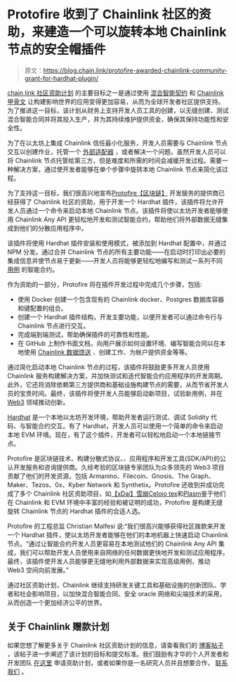 # Protofire 收到了 Chainlink 社区的资助，来建造一个可以旋转本地 Chainlink 节点的安全帽插件

> 原文：<https://blog.chain.link/protofire-awarded-chainlink-community-grant-for-hardhat-plugin/>

[chain link 社区资助计划](https://chain.link/community/grants) 的主要目标之一是通过使用 [混合智能契约](https://blog.chain.link/hybrid-smart-contracts-explained/) 和 [Chainlink 甲骨文](https://blog.chain.link/what-is-chainlink/) 让构建影响世界的应用变得更加容易，从而为全球开发者社区提供支持。为了推进这一目标，该计划从财务上支持开发人员工具的创建，以无缝创建、测试混合智能合同并将其投入生产，并为其持续维护提供资金，确保其保持功能性和安全性。

为了在以太坊上集成 Chainlink 信任最小化服务，开发人员需要与 Chainlink 节点交互以创建作业，托管一个 [外部适配器](https://docs.chain.link/docs/external-adapters/) ，或者解决一个问题。虽然开发人员可以将 Chainlink 节点托管给第三方，但是难度和所需的时间会减缓开发过程。需要一种解决方案，通过使开发者能够在单个步骤中旋转本地 Chainlink 节点来简化该过程。

为了支持这一目标，我们很高兴地宣布[Protofire](https://protofire.io/)[【区块链】](https://blog.chain.link/what-is-blockchain/) 开发服务的提供商已经获得了 Chainlink 社区的资助，用于开发一个 Hardhat 插件，该插件将允许开发人员通过一个命令来启动本地 Chainlink 节点。该插件将使以太坊开发者能够使用 Chainlink Any API 更轻松地开发和测试智能合约，帮助他们将外部数据无缝集成到他们的分散应用程序中。

该插件将使用 Hardhat 插件安装和使用模式，被添加到 Hardhat 配置中，并通过 NPM 分发。通过合并 Chainlink 节点的所有主要功能——在启动时打印出必要的集成信息并使节点易于更新——开发人员将能够更轻松地编写和测试一系列不同 [用例](https://chain.link/use-cases) 的智能合约。

作为资助的一部分，Protofire 将在插件开发过程中完成几个步骤，包括:

*   使用 Docker 创建一个包含现有的 Chainlink docker、Postgres 数据库容器和键配置的组合。
*   创建一个 Hardhat 插件结构，开发主要功能，以便开发者可以通过命令行与 Chainlink 节点进行交互。
*   完成端到端测试，帮助确保插件的可靠性和性能。
*   在 GitHub 上制作书面文档，向用户展示如何设置环境、编写智能合同以在本地使用 [Chainlink 数据馈送](https://data.chain.link/) 、创建工作、为帐户提供资金等等。

通过简化启动本地 Chainlink 节点的过程，该插件将鼓励更多开发人员使用 Chainlink 服务构建解决方案，并加快测试和迭代智能合约应用程序的开发周期。此外，它还将消除依赖第三方提供商和基础设施构建节点的需要，从而节省开发人员的宝贵时间。最终，该插件将使开发人员能够启动新项目，试验新用例，并在 [Web3](https://chain.link/education/web3) 领域推动创新。

[Hardhat](https://hardhat.org/) 是一个本地以太坊开发环境，帮助开发者运行测试、调试 Solidity 代码、与智能合约交互。有了 Hardhat，开发人员可以使用一个简单的命令来启动本地 EVM 环境。现在，有了这个插件，开发者可以轻松地启动一个本地链接节点。

Protofire 是区块链技术、构建分散式协议、[](https://chain.link/education/smart-contracts)、应用程序和开发工具(SDK/API)的公认开发服务和咨询提供商。久经考验的区块链专家团队为众多领先的 Web3 项目贡献了他们的开发资源，包括 Armanino、Filecoin、Gnosis、The Graph、Maker、Tezos、0x、Kyber Network 和 Synthetix。Protofire 还收到并成功完成了多个 Chainlink 社区资助项目，如[【xDai】](https://blog.chain.link/protofire-receives-a-chainlink-community-grant-for-an-integration-with-xdai/)[雪崩](https://blog.chain.link/protofire-receives-a-grant-for-native-integration-of-chainlink-on-avalanche/)[Celo](https://blog.chain.link/celo-chainlink-grant-protofire/)[io tex](https://blog.chain.link/iotex-protofire-chainlink-grant/)和[Plasm](https://blog.chain.link/protofire-receives-a-grant-to-natively-integrate-chainlink-on-plasm-and-shiden/)鉴于他们在 Chainlink 和 EVM 环境中丰富的经验和被证明的成功，Protofire 是构建无缝旋转 Chainlink 节点的 Hardhat 插件的合适人选。

Protofire 的工程总监 Christian Malfesi 说:“我们很高兴能够获得社区拨款来开发一个 Hardhat 插件，使以太坊开发者能够在他们的本地机器上快速启动 Chainlink 节点。“通过让智能合约开发人员更容易在本地测试他们的 Chainlink Any API 集成，我们可以帮助开发人员使用来自网络的任何数据更快地开发和测试应用程序。最终，该插件使开发人员能够更无缝地利用外部数据来实现高级用例，推动 Web3 空间向前发展。”

通过社区资助计划，Chainlink 继续支持研发关键工具和基础设施的创新团队、学者和社会影响项目，以加快混合智能合同、安全 oracle 网络和尖端技术的采用，从而创造一个更加经济公平的世界。

## 关于 Chainlink 赠款计划

如果您想了解更多关于 Chainlink 社区资助计划的信息，请查看我们的 [博客帖子](https://blog.chain.link/introducing-the-chainlink-community-grant-program/) ，该帖子进一步阐述了该计划的目标和提交标准。我们鼓励有才华的个人开发者和开发团队 [在这里](https://chainlinkgrants.typeform.com/to/efEbsq) 申请资助计划，或者如果你是一名研究人员并且想要合作， [联系我们](/cdn-cgi/l/email-protection#61130412040013020921020900080f0d080f0a0d0003124f020e0c) 。